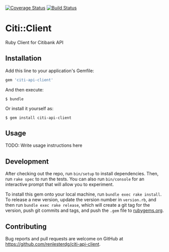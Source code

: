[![Coverage Status](https://coveralls.io/repos/github/renlesterdg/citi-api-client/badge.svg?branch=master)](https://coveralls.io/github/renlesterdg/citi-api-client?branch=master) [![Build Status](https://travis-ci.org/renlesterdg/citi-api-client.svg?branch=master)](https://travis-ci.org/renlesterdg/citi-api-client)

# Citi::Client

Ruby Client for Citibank API

## Installation

Add this line to your application's Gemfile:

```ruby
gem 'citi-api-client'
```

And then execute:

    $ bundle

Or install it yourself as:

    $ gem install citi-api-client

## Usage

TODO: Write usage instructions here

## Development

After checking out the repo, run `bin/setup` to install dependencies. Then, run `rake spec` to run the tests. You can also run `bin/console` for an interactive prompt that will allow you to experiment.

To install this gem onto your local machine, run `bundle exec rake install`. To release a new version, update the version number in `version.rb`, and then run `bundle exec rake release`, which will create a git tag for the version, push git commits and tags, and push the `.gem` file to [rubygems.org](https://rubygems.org).

## Contributing

Bug reports and pull requests are welcome on GitHub at https://github.com/renlesterdg/citi-api-client.
